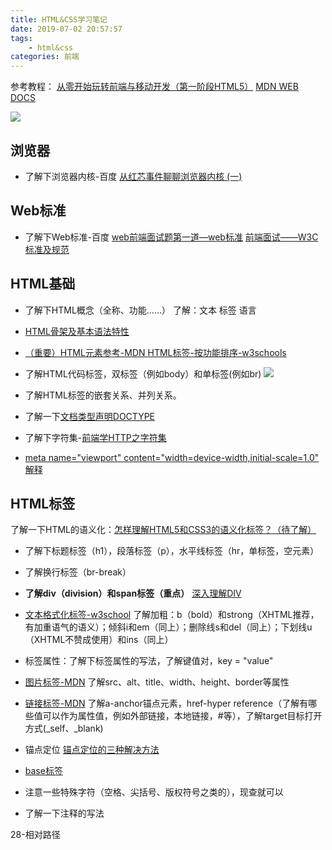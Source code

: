 ```yaml
---
title: HTML&CSS学习笔记
date: 2019-07-02 20:57:57
tags:
    - html&css
categories: 前端
---
```


参考教程：
[从零开始玩转前端与移动开发（第一阶段HTML5）](https://www.bilibili.com/video/av15241731/?p=2)
[MDN WEB DOCS](https://developer.mozilla.org/zh-CN/)

![](https://timgsa.baidu.com/timg?image&quality=80&size=b9999_10000&sec=1562177921091&di=f2ff40a4678a52c63039705e871bf7f1&imgtype=0&src=http%3A%2F%2Fb-ssl.duitang.com%2Fuploads%2Fitem%2F201612%2F21%2F20161221112653_x4wiY.jpeg)

<!-- more -->

## 浏览器
* 了解下浏览器内核-百度
[从红芯事件聊聊浏览器内核 (一)](https://zhuanlan.zhihu.com/p/42440763)

## Web标准
* 了解下Web标准-百度
[web前端面试题第一道—web标准](https://www.jianshu.com/p/14c5b7ca56b8)
[前端面试——W3C标准及规范](https://blog.csdn.net/erdfty/article/details/81363893)

## HTML基础
* 了解下HTML概念（全称、功能……）
了解：文本 标签 语言
* [HTML骨架及基本语法特性](https://blog.csdn.net/mintsolace/article/details/77844716)
* [（重要）HTML元素参考-MDN ](https://developer.mozilla.org/zh-CN/docs/Web/HTML/Element)
[HTML标签-按功能排序-w3schools](http://www.w3school.com.cn/tags/html_ref_byfunc.asp)
* 了解HTML代码标签，双标签（例如body）和单标签(例如br)
  ![](https://mdn.mozillademos.org/files/7659/anatomy-of-an-html-element.png)
* 了解HTML标签的嵌套关系、并列关系。
* 了解一下[文档类型声明DOCTYPE](https://www.cnblogs.com/wepe/p/7424616.html)
* 了解下字符集-[前端学HTTP之字符集](https://www.cnblogs.com/xiaohuochai/p/6195941.html)

* [meta name="viewport" content="width=device-width,initial-scale=1.0" 解释](https://blog.csdn.net/u012402190/article/details/70172371)
  
## HTML标签
了解一下HTML的语义化：[怎样理解HTML5和CSS3的语义化标签？（待了解）](https://www.zhihu.com/question/20583492/answer/144447257)
* 了解下标题标签（h1），段落标签（p），水平线标签（hr，单标签，空元素）
* 了解换行标签（br-break）
* **了解div（division）和span标签（重点）**
  [深入理解DIV](https://blog.csdn.net/njzdl/article/details/3029532)
* [文本格式化标签-w3school](http://www.w3school.com.cn/html/html_formatting.asp)
  了解加粗：b（bold）和strong（XHTML推荐，有加重语气的语义）；倾斜i和em（同上）；删除线s和del（同上）；下划线u（XHTML不赞成使用）和ins（同上）

* 标签属性：了解下标签属性的写法，了解键值对，key = "value"
* [图片标签-MDN](https://developer.mozilla.org/zh-CN/docs/Web/HTML/Element/img)
  了解src、alt、title、width、height、border等属性
* [链接标签-MDN](https://developer.mozilla.org/zh-CN/docs/Web/HTML/Element/a)
  了解a-anchor锚点元素，href-hyper reference（了解有哪些值可以作为属性值，例如外部链接，本地链接，#等），了解target目标打开方式(_self、_blank)
* 锚点定位
  [锚点定位的三种解决方法](https://blog.csdn.net/weixin_42839080/article/details/82825295)
* [base标签](https://developer.mozilla.org/zh-CN/docs/Web/HTML/Element/base)
* 注意一些特殊字符（空格、尖括号、版权符号之类的），现查就可以
* 了解一下注释的写法
  

28-相对路径